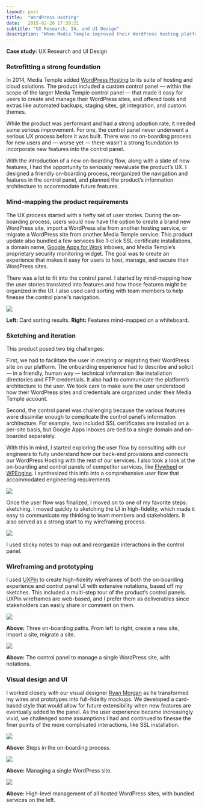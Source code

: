 ```yaml
---
layout: post
title:  "WordPress Hosting"
date:   2015-02-26 17:39:21
subtitle: "UX Research, IA, and UI Design"
description: "When Media Temple improved their WordPress hosting platform with a new on-boarding flow and a slate of new features, I had the opportunity to seriously reevaluate the product&rsquo;s UX. I designed a friendly on-boarding process, reorganized the navigation and features in the control panel, and planned the product&rsquo;s information architecture to accommodate future features."
---
```


<p class="subtitle"><strong>Case study:</strong> UX Research and UI Design</p>

<h3>Retrofitting a strong foundation</h3>

In 2014, Media Temple added [WordPress Hosting][mtwordpress] to its suite of hosting and cloud solutions. The product included a custom control panel &mdash; within the scope of the larger Media Temple control panel &mdash; that made it easy for users to create and manage their WordPress sites, and offered tools and extras like automated backups, staging sites, git integration, and custom themes.

While the product was performant and had a strong adoption rate, it needed some serious improvement. For one, the control panel never underwent a serious UX process before it was built. There was no on-boarding process for new users and &mdash; worse yet &mdash; there wasn&rsquo;t a strong foundation to incorporate new features into the control panel.

With the introduction of a new on-boarding flow, along with a slate of new features, I had the opportunity to seriously reevaluate the product&rsquo;s UX. I designed a friendly on-boarding process, reorganized the navigation and features in the control panel, and planned the product&rsquo;s information architecture to accommodate future features.






<h3>Mind-mapping the product requirements</h3>

The UX process started with a hefty set of user stories. During the on-boarding process, users would now have the option to create a brand new WordPress site, import a WordPress site from another hosting service, or migrate a WordPress site from another Media Temple service. This product update also bundled a few services like 1-click SSL certificate installations, a domain name, [Google Apps for Work][googleappscasestudy] inboxes, and Media Temple&rsquo;s proprietary security monitoring widget. The goal was to create an experience that makes it easy for users to host, manage, and secure their WordPress sites.

There was a lot to fit into the control panel. I started by mind-mapping how the user stories translated into features and how those features might be organized in the UI. I also used card sorting with team members to help finesse the control panel&rsquo;s navigation.

<img class="large" src="/images/wordpress-mind-mapping.jpg" />

<p class="caption"><strong>Left:</strong> Card sorting results. <strong>Right:</strong> Features mind-mapped on a whiteboard.</p>





<h3>Sketching and iteration</h3>

This product posed two big challenges:

First, we had to facilitate the user in creating or migrating their WordPress site on our platform. The onboarding experience had to describe and solicit  &mdash; in a friendly, human way &mdash; technical information like installation directories and FTP credentials. It also had to communicate the platform&rsquo;s architecture to the user. We took care to make sure the user understood how their WordPress sites and credentials are organized under their Media Temple account.
    
Second, the control panel was challenging because the various features were dissimilar enough to complicate the control panel&rsquo;s information architecture. For example, two included SSL certificates are installed on a per-site basis, but Google Apps inboxes are tied to a single domain and on-boarded separately.

With this in mind, I started exploring the user flow by consulting with our engineers to fully understand how our back-end provisions and connects our WordPress Hosting with the rest of our services. I also took a look at the on-boarding and control panels of competitor services, like [Flywheel][flywheel] or [WPEngine][wpengine]. I synthesized this info into a comprehensive user flow that accommodated engineering requirements.

<img class="large" src="/images/wordpress-user-flow.png" />


Once the user flow was finalized, I moved on to one of my favorite steps: sketching. I moved quickly to sketching the UI in high-fidelity, which made it easy to communicate my thinking to team members and stakeholders. It also served as a strong start to my wireframing process.

<img class="" src="/images/wordpress-panel-sketch.jpg" />

<p class="caption">I used sticky notes to map out and reorganize interactions in the control panel.</p>





<h3>Wireframing and prototyping</h3>

I used [UXPin][uxpin] to create high-fidelity wireframes of both the on-boarding experience and control panel UI with extensive notations, based off my sketches. This included a multi-step tour of the product&rsquo;s control panels. UXPin wireframes are web-based, and I prefer them as deliverables since stakeholders can easily share or comment on them.

<img class="large" src="/images/wordpress-onboard-wireframes.png" />

<p class="caption"><strong>Above:</strong> Three on-boarding paths. From left to right, create a new site, import a site, migrate a site.</p>

<img class="large" src="/images/wordpress-my-site-control-panel.png" />

<p class="caption"><strong>Above:</strong> The control panel to manage a single WordPress site, with notations.</p>





<h3>Visual design and UI</h3>

I worked closely with our visual designer [Ryan Morgan][ryanmorgan] as he transformed my wires and prototypes into full-fidelity mockups. We developed a card-based style that would allow for future extensibility when new features are eventually added to the panel. As the user experience became increasingly vivid, we challenged some assumptions I had and continued to finesse the finer points of the more complicated interactions, like SSL installation.

<img class="large" src="/images/wordpress-onboard-ui.png" />

<p class="caption"><strong>Above:</strong> Steps in the on-boarding process.</p>

<img class="large" src="/images/wordpress-my-site-ui.png" />

<p class="caption"><strong>Above:</strong> Managing a single WordPress site.</p>

<img class="large" src="/images/wordpress-all-sites-ui.png" />

<p class="caption"><strong>Above:</strong> High-level management of all hosted WordPress sites, with bundled services on the left.</p>

[mtwordpress]: http://mediatemple.net/wordpress/
[googleappscasestudy]: /case-study-google-apps-reselling.html
[flywheel]: https://getflywheel.com/
[wpengine]:    http://wpengine.com/
[ryanmorgan]: http://900rpm.com/
[uxpin]: http://uxpin.com/